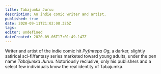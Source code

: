 ```yaml
---
title: Tabajumka Juruu
description: An indie comic writer and artist.
published: true
date: 2020-09-11T21:02:08.325Z
tags: 
editor: undefined
dateCreated: 2020-09-06T17:01:49.147Z
---
```


Writer and artist of the indie comic hit *Pyfmtepa Og*, a darker, slightly satirical sci-fi/fantasy series marketed toward young adults, under the pen name *Tabajumka Juruu*. Notoriously reclusive, only his publishers and a select few individuals know the real identity of Tabajumka.